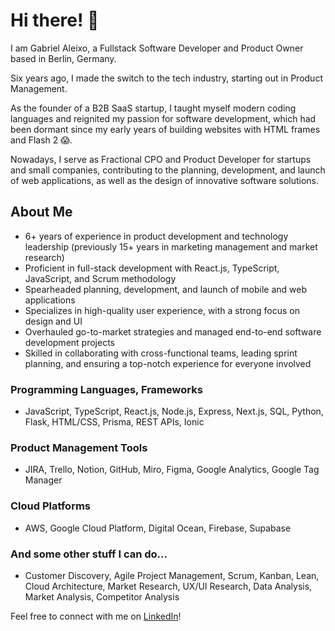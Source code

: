 # Hi there! 👋

I am Gabriel Aleixo, a Fullstack Software Developer and Product Owner based in Berlin, Germany.

Six years ago, I made the switch to the tech industry, starting out in Product Management.

As the founder of a B2B SaaS startup, I taught myself modern coding languages and reignited my passion for software development, which had been dormant since my early years of building websites with HTML frames and Flash 2 😱.

Nowadays, I serve as Fractional CPO and Product Developer for startups and small companies, contributing to the planning, development, and launch of web applications, as well as the design of innovative software solutions.

## About Me

- 6+ years of experience in product development and technology leadership (previously 15+ years in marketing management and market research)
- Proficient in full-stack development with React.js, TypeScript, JavaScript, and Scrum methodology
- Spearheaded planning, development, and launch of mobile and web applications
- Specializes in high-quality user experience, with a strong focus on design and UI
- Overhauled go-to-market strategies and managed end-to-end software development projects
- Skilled in collaborating with cross-functional teams, leading sprint planning, and ensuring a top-notch experience for everyone involved

### Programming Languages, Frameworks

- JavaScript, TypeScript, React.js, Node.js, Express, Next.js, SQL, Python, Flask, HTML/CSS, Prisma, REST APIs, Ionic

### Product Management Tools

- JIRA, Trello, Notion, GitHub, Miro, Figma, Google Analytics, Google Tag Manager

### Cloud Platforms

- AWS, Google Cloud Platform, Digital Ocean, Firebase, Supabase

### And some other stuff I can do...

- Customer Discovery, Agile Project Management, Scrum, Kanban, Lean, Cloud Architecture, Market Research, UX/UI Research, Data Analysis, Market Analysis, Competitor Analysis

Feel free to connect with me on [LinkedIn](https://www.linkedin.com/in/gabrielaleixo/)!
